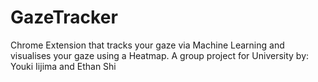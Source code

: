 # GazeTracker
Chrome Extension that tracks your gaze via Machine Learning and visualises your gaze using a Heatmap. A group project for University by: Youki Iijima and Ethan Shi
